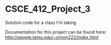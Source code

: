# CSCE_412_Project_3
Solution code for a class I'm taking

Documentation for this project can be found here: http://people.tamu.edu/~simon222/index.html
